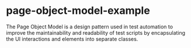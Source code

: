 # page-object-model-example
The Page Object Model is a design pattern used in test automation to improve the maintainability and readability of test scripts by encapsulating the UI interactions and elements into separate classes.

